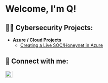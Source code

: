 <h1>Welcome, I'm Q! <br/></h1>

<h2>👨‍💻 Cybersecurity Projects:</h2>

- <b>Azure / Cloud Projects</b>
  - [Creating a Live SOC/Honeynet in Azure](https://github.com/qumvithealee/Cloud-Azure-Soc)

<h2> 🤳 Connect with me:</h2>

[<img align="left" alt="Qumvithea Lee | LinkedIn" width="22px" src="https://cdn.jsdelivr.net/npm/simple-icons@v3/icons/linkedin.svg" />][linkedin]

[linkedin]: https://linkedin.com/in/qumvithealee

